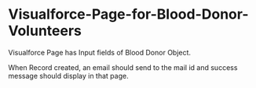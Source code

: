 # Visualforce-Page-for-Blood-Donor-Volunteers

Visualforce Page has Input fields of Blood Donor Object.

When Record created, an email should send to the mail id and success message should display in that page.
